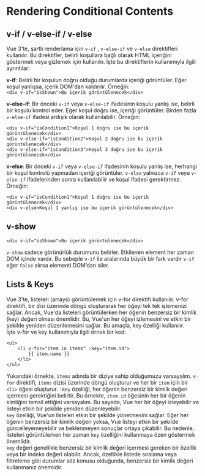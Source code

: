# Rendering Conditional Contents
## v-if / v-else-if / v-else

Vue 3'te, şartlı renderlama için ```v-if``` , ```v-else-if``` ve ```v-else``` direktifleri kullanılır. Bu
direktifler, belirli koşullara bağlı olarak HTML içeriğini göstermek veya gizlemek için
kullanılır. İşte bu direktiflerin kullanımıyla ilgili ayrıntılar:
<br />

**v-if**: Belirli bir koşulun doğru olduğu durumlarda içeriği görüntüler. Eğer koşul yanlışsa,
içerik DOM'dan kaldırılır. Örneğin: 
<br/>
```<div v-if="isShown">Bu içerik görüntülenecek</div>```

**v-else-if**: Bir önceki ```v-if``` veya ```v-else-if``` ifadesinin koşulu yanlış ise, belirli bir koşulu
kontrol eder. Eğer koşul doğru ise, içeriği görüntüler. Birden fazla ```v-else-if``` ifadesi
ardışık olarak kullanılabilir. Örneğin: 
<br/>
```
<div v-if="isCondition1">Koşul 1 doğru ise bu içerik görüntülenecek</div>
<div v-else-if="isCondition2">Koşul 2 doğru ise bu içerik görüntülenecek</div>
<div v-else-if="isCondition3">Koşul 3 doğru ise bu içerik görüntülenecek</div>
```
**v-else**: Bir önceki ```v-if``` veya ```v-else-if``` ifadesinin koşulu yanlış ise, herhangi bir koşul
kontrolü yapmadan içeriği görüntüler. ```v-else``` yalnızca ```v-if``` veya ```v-else-if```
ifadelerinden sonra kullanılabilir ve koşul ifadesi gerektirmez. Örneğin: 
<br/>
```
<div v-if="isCondition1">Koşul 1 doğru ise bu içerik görüntülenecek</div>
<div v-else>Koşul 1 yanlış ise bu içerik görüntülenecek</div>
```
## v-show
```
<div v-if="isShown">Bu içerik görüntülenecek</div>
```
```v-show``` sadece görünürlük durumunu belirler. Etkilenen element her zaman DOM içinde
vardır.
Bu sebeple ```v-if``` ile aralarında büyük bir fark vardır ```v-if``` eğer ```false``` alırsa elementi
DOM’dan siler.

## Lists & Keys
Vue 3'te, listeleri (arrays) görüntülemek için v-for direktifi kullanılır. v-for direktifi, bir
dizi üzerinde döngü oluşturarak her öğeyi tek tek işlemenizi sağlar. Ancak, Vue'da
listeleri görüntülerken her öğenin benzersiz bir kimlik (key) değeri olması önemlidir. Bu,
Vue'un her öğeyi izlemesini ve etkin bir şekilde yeniden düzenlemesini sağlar. Bu
amaçla, key özelliği kullanılır.
<br/>
İşte v-for ve key kullanımıyla ilgili örnek bir kod:
```
<ul>
    <li v-for="item in items" :key="item.id">
        {{ item.name }}
    </li>
</ul>
```
Yukarıdaki örnekte, ```items``` adında bir diziye sahip olduğumuzu varsayalım. ```v-for```
direktifi, ```items``` dizisi üzerinde döngü oluşturur ve her bir ```item``` için bir ```<li>``` öğesi
oluşturur. ```:key``` özelliği, her öğenin benzersiz bir kimlik değeri içermesi gerektiğini
belirtir. Bu örnekte, ```item.id``` öğesinin her bir öğenin kimliğini temsil ettiğini varsayalım.
Bu sayede, Vue her bir öğeyi izleyebilir ve listeyi etkin bir şekilde yeniden düzenleyebilir.
<br/>
```key``` özelliği, Vue'un listeleri etkin bir şekilde yönetmesini sağlar. Eğer her öğenin
benzersiz bir kimlik değeri yoksa, Vue listeyi etkin bir şekilde güncelleyemeyebilir ve
beklenmeyen sonuçlar ortaya çıkabilir. Bu nedenle, listeleri görüntülerken her zaman
```key``` özelliğini kullanmaya özen göstermek önemlidir.
<br/>
```key``` değeri genellikle benzersiz bir kimlik değeri içermesi gereken bir özellik veya bir
indeks değeri olabilir. Ancak, özellikle listede sıralama veya filtreleme gibi durumlar söz
konusu olduğunda, benzersiz bir kimlik değeri kullanmanız önemlidir.
